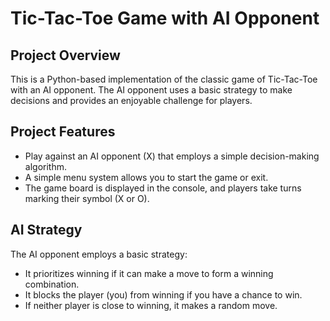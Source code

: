 # Tic-Tac-Toe Game with AI Opponent

## Project Overview

This is a Python-based implementation of the classic game of Tic-Tac-Toe with an AI opponent. The AI opponent uses a basic strategy to make decisions and provides an enjoyable challenge for players.

## Project Features

- Play against an AI opponent (X) that employs a simple decision-making algorithm.
- A simple menu system allows you to start the game or exit.
- The game board is displayed in the console, and players take turns marking their symbol (X or O).

## AI Strategy
The AI opponent employs a basic strategy:

- It prioritizes winning if it can make a move to form a winning combination.
- It blocks the player (you) from winning if you have a chance to win.
- If neither player is close to winning, it makes a random move.
